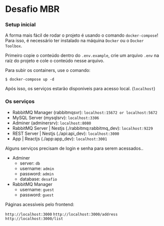 # Desafio MBR

### Setup inicial

A forma mais fácil de rodar o projeto é usando o comando `docker-compose`! Para isso, é necessário ter instalado na máquina `Docker` ou o `Docker Toolbox`.

Primeiro copie o conteúdo dentro do `.env.example`, crie um arquivo `.env` na raíz do projeto e cole o conteúdo nesse arquivo.

Para subir os containers, use o comando:

```
$ docker-compose up -d
```

Após isso, os serviços estarão disponíveis para acesso local. (`localhost`)

### Os serviços

- RabbitMQ Manager (rabbitmqsvr): `localhost:15672 or localhost:5672`
- MySQL Server (mysqlsrv): `localhost:3306`
- Adminer (adminersrv): `localhost:8080`
- RabbitMQ Server | Nestjs (./rabbitmq:rabbitmq_dev): `localhost:9229`
- REST Server | Nestjs (./api:api_dev): `localhost:3000`
- App | Reactjs (./app:app_dev): `localhost:3001`

Alguns serviços precisam de login e senha para serem acessados..

- Adminer
  - server: `db`
  - username: `admin`
  - password: `admin`
  - database: `desafio`
- RabbitMQ Manager
  - username: `guest`
  - password: `guest`

Páginas acessíveis pelo frontend:

`http://localhost:3000`
`http://localhost:3000/address`
`http://localhost:3000/list`
